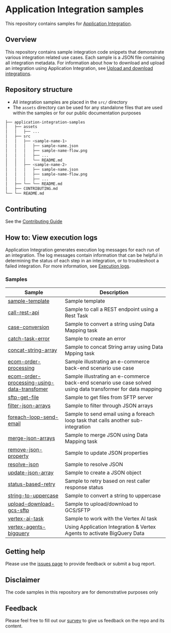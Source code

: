 # Application Integration samples

This repository contains samples for
[Application Integration](https://cloud.google.com/application-integration/docs).

## Overview

This repository contains sample integration code snippets that demonstrate various integration related use cases.
Each sample is a JSON file containing all integration metadata. For information about how to download and upload an integration using Application Integration, see [Upload and download integrations](https://cloud.google.com/application-integration/docs/upload-download).

## Repository structure

*   All integration samples are placed in the `src/` directory
*   The `assets` directory can be used for any standalone files that are used within the samples or for our public documentation purposes

```bash
├── application-integration-samples
│   ├── assets
│   │   ├── ...
│   ├── src
│   │   ├── <sample-name-1>
│   │   │   ├── sample-name.json
│   │   │   ├── sample-name-flow.png
│   │   │   ├── ...
│   │   │   └── README.md
│   │   ├── <sample-name-2>
│   │   │   ├── sample-name.json
│   │   │   ├── sample-name-flow.png
│   │   │   ├── ...
│   ├── └── └── README.md
│   ├── CONTRIBUTING.md
└── └── README.md
```

## Contributing

See the [Contributing Guide](CONTRIBUTING.md)

## How to: View execution logs

Application Integration generates execution log messages for each run of an
integration. The log messages contain information that can be helpful in
determining the status of each step in an integration, or to troubleshoot a
failed integration. For more information, see
[Execution logs](https://cloud.google.com/application-integration/docs/viewing-logs).

### <a name="samples"></a>Samples

| Sample | Description |
|---|---|
| [sample-template](src/sample-template) | Sample template |
| [call-rest-api](src/call-rest-api) | Sample to call a REST endpoint using a Rest Task |
| [case-conversion](src/case-conversion) | Sample to convert a string using Data Mapping task |
| [catch-task-error](src/catch-task-error) | Sample to create an error |
| [concat-string-array](src/concat-string-array) | Sample to concat String array using Data Mpping task |
| [ecom-order-processing](src/ecom-order-processing) | Sample illustrating an e-commerce back-end scenario use case |
| [ecom-order-processing-using-data-transfomer](src/ecom-order-processing-using-data-transformer) | Sample illustrating an e-commerce back-end scenario use case solved using data transformer for data mapping |
| [sftp-get-file](src/sftp-get-file) | Sample to get files from SFTP server |
| [filter-json-arrays](src/filter-json-arrays) | Sample to filter through JSON arrays |
| [foreach-loop-send-email](src/foreach-loop-send-email) | Sample to send email using a foreach loop task that calls another sub-integration |
| [merge-json-arrays](src/merge-json-arrays) | Sample to merge JSON using Data Mapping task |
| [remove-json-property](src/remove-json-property) | Sample to update JSON properties |
| [resolve-json](src/resolve-json) | Sample to resolve JSON  |
| [update-json-array](src/update-json-array) | Sample to create a JSON object |
| [status-based-retry](src/status-based-retry) | Sample to retry based on rest caller response status |
| [string-to-uppercase](src/string-to-uppercase) | Sample to convert a string to uppercase |
| [upload-download-gcs-sftp](src/upload-download-gcs-sftp) | Sample to upload/download to GCS/SFTP |
| [vertex-ai-task](src/vertex-ai-task) | Sample to work with the Vertex AI task |                   |
| [vertex-agents-bigquery](src/vertex-agents-bigquery) | Using Application Integration & Vertex Agents to activate BigQuery Data |                   |

## Getting help

Please use the [issues page](https://github.com/GoogleCloudPlatform/application-integration-samples/issues) to provide feedback or submit a bug report.

## Disclaimer

The code samples in this repository are for demonstrative purposes only

## Feedback

Please feel free to fill out our [survey](https://forms.gle/qJzdCFNW7fZr33Z17) to give us feedback on the repo and its content.
